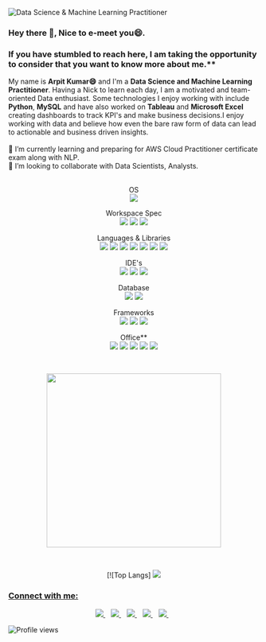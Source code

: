 ![Data Science & Machine Learning Practitioner](https://lh3.googleusercontent.com/KGbBYChtYOfNeb-n99g9z8taJXmSJp7lM3equavG7mGLXwqo8XKUv3JBKQoauScsp54cS5sDAbrtBeYoxksCR0K70sFXs2nAo0vFJeyjvXvvKp4njIu57TRoS6VXmLQMjlY-2QtTX85zTQkJ_zADj-xuug_FuW1YbiM34ZZa7uv3VkK8xmkGlt1KDqpq8EMCIssJ-MA4vgnD3bxlukZSxMYcLqzgKliQztDsNDogPNebPi5G0a4ueY2reJoMr8HBiJvr2pM7wIKPNXDaVHTI7v9syYJnAfjYrCFLpNtL4hGEkPo1wMko48gAQ5uxgySSzYn50VMm_VoHZ_j3AVlCIOzdjv-FAStBjnxJFfLn4JpsBjNSVZQ71A1x4DFc4B9pWiBrBo_DwMxxT3IVQ1mp73xB46zmoZiThSRkrnVOR8P6kJdBoJYih-o6XldBXRV1tMZoNdEfJZaMwxiVfUGHlYPq0VTDT6k4tYxhD27er1dcQlXIPJeMfBA4f9dDF9qfRi6irCymrTLSSQMNrQiIz3veI4YkearHD4CuUD54Mw0BXJvE_mHDvgR5fYU1UfbKEcSwj9TEfwazIy0NTXo9Aa2xUzU1lvot9ZtTfXSLE--Vu-Z5671s5ig_XVOqLY374kyobpOkL-g-RVwqeauBjoJTD9fzsE1t2r_s-jzBlEDuT2ylok_mq086oLzfmYo5jyDdOtNjo80fgTBI7H4YDJ2I=w1271-h367-no?authuser=0)

### Hey there 👋, Nice to e-meet you😄.<br>
### If you have stumbled to reach here, I am taking the opportunity to consider that you want to know more about me.**<br>

My name is **Arpit Kumar😄** and I'm a **Data Science and Machine Learning Practitioner**. Having a Nick to learn each day, I am a motivated and team-oriented Data enthusiast. Some technologies I enjoy working with include **Python**, **MySQL** and have also worked on **Tableau** and **Microsoft Excel** creating dashboards to track KPI's and make business decisions.I enjoy working with data and believe how even the bare raw form of data can lead to actionable and business driven insights.<br><br>
🔭 I’m currently learning and preparing for AWS Cloud Practitioner certificate exam along with NLP.<br>
👯 I’m looking to collaborate with Data Scientists, Analysts.<br><br>
<p align='center'>
  OS<br>
<img src="https://img.shields.io/badge/Windows-0078D6?style=for-the-badge&logo=windows&logoColor=white}" />
</p>
<p align='center'>
  Workspace Spec<br>
  <img src="https://img.shields.io/badge/Intel-Core_i5_10th-0071C5?style=for-the-badge&logo=intel&logoColor=white}" />
  <img src="https://img.shields.io/badge/RAM-16GB-%230071C5.svg?&style=for-the-badge&logoColor=white" />
  <img src="https://img.shields.io/badge/nvidia-gtx%201650-%2376B900.svg?&style=for-the-badge&logo=nvidia&logoColor=white" />
</p>
<p align='center'>
  Languages & Libraries<br>
  <img src="https://img.shields.io/badge/Python-FFD43B?style=for-the-badge&logo=python&logoColor=darkgreen}" />
  <img src="https://img.shields.io/badge/Numpy-777BB4?style=for-the-badge&logo=numpy&logoColor=white}" />
  <img src="https://img.shields.io/badge/Pandas-2C2D72?style=for-the-badge&logo=pandas&logoColor=white}" />
  <img src="https://img.shields.io/badge/Plotly-239120?style=for-the-badge&logo=plotly&logoColor=white}" />
  <img src="https://img.shields.io/badge/Keras-D00000?style=for-the-badge&logo=Keras&logoColor=white}" />
  <img src="https://img.shields.io/badge/HTML-239120?style=for-the-badge&logo=html5&logoColor=white}" />
  <img src="https://img.shields.io/badge/CSS-239120?&style=for-the-badge&logo=css3&logoColor=white}" />
</p>
<p align='center'>
  IDE's<br>
  <img src="https://img.shields.io/badge/Spyder-838485?style=for-the-badge&logo=spyder%20ide&logoColor=maroon}" />
  <img src="https://img.shields.io/badge/Colab-F9AB00?style=for-the-badge&logo=googlecolab&color=525252}" />
  <img src="https://img.shields.io/badge/Visual_Studio_Code-0078D4?style=for-the-badge&logo=visual%20studio%20code&logoColor=white}" />
 </p>
<p align='center'>
  Database<br>
  <img src="https://img.shields.io/badge/MySQL-00000F?style=for-the-badge&logo=mysql&logoColor=white}" />
  <img src="https://img.shields.io/badge/PostgreSQL-316192?style=for-the-badge&logo=postgresql&logoColor=white}" />
 </p>
<p align='center'>
  Frameworks<br>
  <img src="https://img.shields.io/badge/Jupyter-F37626.svg?&style=for-the-badge&logo=Jupyter&logoColor=white}" />
  <img src="https://img.shields.io/badge/Flask-000000?style=for-the-badge&logo=flask&logoColor=white}" />
  <img src="https://img.shields.io/badge/conda-342B029.svg?&style=for-the-badge&logo=anaconda&logoColor=white}" />
 </p>
<p align='center'>
  Office**<br>
 <img src="https://img.shields.io/badge/Microsoft_Excel-217346?style=for-the-badge&logo=microsoft-excel&logoColor=white}" />
 <img src="https://img.shields.io/badge/Microsoft_PowerPoint-B7472A?style=for-the-badge&logo=microsoft-powerpoint&logoColor=white}" />
 <img src="https://img.shields.io/badge/Microsoft_Word-2B579A?style=for-the-badge&logo=microsoft-word&logoColor=white}" />
 <img src="https://img.shields.io/badge/Microsoft_Office-D83B01?style=for-the-badge&logo=microsoft-office&logoColor=white}" />
 <img src="https://img.shields.io/badge/Google%20Sheets-34A853?style=for-the-badge&logo=google-sheets&logoColor=white}" /><br>
</p><br>

<p align='center'>
  <a href="#"><img src="https://github-readme-stats.vercel.app/api?username=Arpitkr95&show_icons=true&count_private=true&theme=buefy" width="350"></a>  
</p><br>
<p align='center'>
[![Top Langs]
  <a href="#"><img src="https://github-readmestats.vercel.app/api/top-langs/?username=Arpitkr95&layout=compact&theme=buefy")](https://github.com/Arpitkr95/github-readme-stats)
</p><br>

### Connect with me:
<p align='center'>
  <a href="https://github.com/Arpitkr95" />
    <img src="https://img.shields.io/badge/GitHub-100000?style=for-the-badge&logo=github&logoColor=white" />
  </a>&nbsp;&nbsp;
  <a href="https://www.linkedin.com/in/arpitkumar2505/">
    <img src="https://img.shields.io/badge/linkedin-%230077B5.svg?&style=for-the-badge&logo=linkedin&logoColor=white" />
  </a>&nbsp;&nbsp;
  <a href="https://www.instagram.com/arpit_kr_25/">
    <img src="https://img.shields.io/badge/instagram-%23E4405F.svg?&style=for-the-badge&logo=instagram&logoColor=white" />        
  </a>&nbsp;&nbsp;
  <a href="https://www.facebook.com/arpit.kumar.57">
    <img src="https://img.shields.io/badge/Facebook-1877F2?style=for-the-badge&logo=facebook&logoColor=white" />
  </a>&nbsp;&nbsp;
  <a href="https://www.kaggle.com/arpikr">
    <img src="https://img.shields.io/badge/Kaggle-20BEFF?style=for-the-badge&logo=Kaggle&logoColor=white" />
  </a>&nbsp;&nbsp;
<br>

![Profile views](https://gpvc.arturio.dev/Arpitkr95)  
